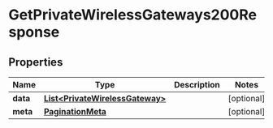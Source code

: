 

# GetPrivateWirelessGateways200Response


## Properties

| Name | Type | Description | Notes |
|------------ | ------------- | ------------- | -------------|
|**data** | [**List&lt;PrivateWirelessGateway&gt;**](PrivateWirelessGateway.md) |  |  [optional] |
|**meta** | [**PaginationMeta**](PaginationMeta.md) |  |  [optional] |



